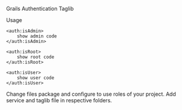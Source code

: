 Grails Authentication Taglib

Usage

```
<auth:isAdmin>
    show admin code
</auth:isAdmin>

<auth:isRoot>
    show root code
</auth:isRoot>

<auth:isUser>
    show user code
</auth:isUser>
```

Change files package and configure to use roles of your project. Add service and taglib file in respective folders.
